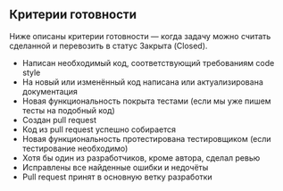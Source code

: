 ## Критерии готовности

Ниже описаны критерии готовности — когда задачу можно считать
сделанной и перевозить в статус Закрыта (Closed).

- Написан необходимый код, соответствующий требованиям
  code style
- На новый или изменённый код написана или актуализирована 
  документация
- Новая функциональность покрыта тестами (если мы уже пишем 
  тесты на подобный код)
- Создан pull request
- Код из pull request успешно собирается
- Новая функциональность протестирована тестировщиком (если 
  тестирование необходимо)
- Хотя бы один из разработчиков, кроме автора, сделал ревью
- Исправлены все найденные ошибки и недочёты
- Pull request принят в основную ветку разработки
